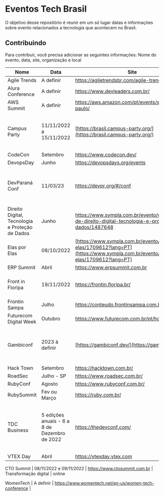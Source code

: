 # Eventos Tech Brasil
O objetivo desse repositório é reunir em um só lugar datas e informações sobre evento relacionados a tecnologia que acontecem no Brasil.

## Contribuindo
Para contribuir, você precisa adicionar as seguintes informações: Nome do evento, data, site, organização e local

| Nome | Data | Site | Organização | Local |
|------|------|------|-------------|-------|
Agile Trends | A definir | https://agiletrendsbr.com/agile-trends-2022/ |
Alura Conference | A definir | https://www.devleaders.com.br/ |
AWS Summit | A definir | https://aws.amazon.com/pt/events/summits/sao-paulo/ | 
Campus Party | 11/11/2022 a 15/11/2022 | [https://brasil.campus-party.org/](https://brasil.campus-party.org/) | CPBR | São Paulo, SP (Pavilhão de exposições - Distrito Anhembi) |
CodeCon | Setembro| https://www.codecon.dev/ |  
DevopsDay | Junho | https://devopsdays.org/events |  
DevParaná Conf | 11/03/23 |  https://devpr.org/#/conf | DevParaná | Av. Guedner 1610, Jardim Aclimação, Maringá - PR
Direito Digital, Tecnologia e Proteção de Dados |  Junho | https://www.sympla.com.br/evento/congresso-de-direito-digital-tecnologia-e-protecao-de-dados/1487648 |
Elas por Elas | 08/10/2022 | [https://www.sympla.com.br/evento/elas-por-elas/1709612?lang=PT](https://www.sympla.com.br/evento/elas-por-elas/1709612?lang=PT) | Lais Galetto | Santos, SP (Condomínio Club XV) |
ERP Summit | Abril |  https://www.erpsummit.com.br |
Front in Floripa | 19/11/2022 | https://frontin.floripa.br/ |  | Florianópolis, SC (Hotel Maria do Mar)   
Frontin Sampa | Julho | https://conteudo.frontinsampa.com.br/2022 |  
Futurecom Digital Week | Outubro | https://www.futurecom.com.br/pt/home.html |   
Gambiconf | 2023 à definir | [https://gambiconf.dev/](https://gambiconf.dev/) | Bruno Macabeus @bmacabeus e Camilo Cunha @ocam_l | São Paulo, SP (à definir) |
Hack Town | Setembro |  https://hacktown.com.br/ | 
RoadSec  | Julho - SP | https://www.roadsec.com.br/|  
RubyConf | Agosto| https://www.rubyconf.com.br/ |  
RubySummit | Fev ou Março |  https://ruby.com.br/  |  
TDC Business | 5 edições anuais - 6 a 8 de Dezembro de 2022 | https://thedevconf.com/ | Yara Mascarenhas | Porto Alegre (UNIRITTER Rua Orfanotrófio, 555 Alto Teresópolis) Presencial e ONLINE|
VTEX Day | Abril |   https://vtexday.vtex.com |

CTO Summit | 08/11/2022 e 09/11/2022 | https://www.ctosummit.com.br | Transformação digital | online

WomenTech | A definir | https://www.womentech.net/en-us/women-tech-conference |  

